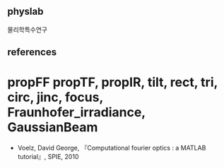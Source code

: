 ## physlab

물리학특수연구


## references

# propFF propTF, propIR, tilt, rect, tri, circ, jinc, focus, Fraunhofer_irradiance, GaussianBeam
* Voelz, David George, 『Computational fourier optics : a MATLAB tutorial』, SPIE, 2010

